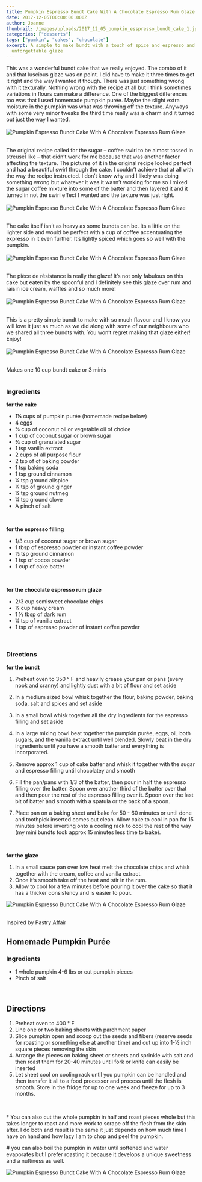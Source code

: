 ```yaml
---
title: Pumpkin Espresso Bundt Cake With A Chocolate Espresso Rum Glaze
date: 2017-12-05T00:00:00.000Z
author: Joanne
thumbnail: /images/uploads/2017_12_05_pumpkin_esspresso_bundt_cake_1.jpg
categories: ["desserts"]
tags: ["pumkin", "cakes", "chocolate"]
excerpt: A simple to make bundt with a touch of spice and espresso and an
  unforgettable glaze
---
```


This was a wonderful bundt cake that we really enjoyed. The combo of it and that luscious glaze was on point.  I did have to make it three times to get it right and the way I wanted it though.  There was just something wrong with it texturally.  Nothing wrong with the recipe at all but I think sometimes variations in flours can make a difference. One of the biggest differences too was that I used homemade pumpkin purée. Maybe the slight extra moisture in the pumpkin was what was throwing off the texture.  Anyways with some very minor tweaks the third time really was a charm and it turned out just the way I wanted.
<br>
<br>
![Pumpkin Espresso Bundt Cake With A Chocolate Espresso Rum Glaze](/images/uploads/2017_12_05_pumpkin_esspresso_bundt_cake_2.jpg)
<br>
<br>

The original recipe called for the sugar – coffee swirl to be almost tossed in streusel like – that didn’t work for me because that was another factor affecting the texture.  The pictures of it in the original recipe looked perfect and had a beautiful swirl through the cake.  I couldn’t achieve that at all with the way the recipe instructed. I don’t know why and I likely was doing something wrong but whatever it was it wasn’t working for me so I mixed the sugar coffee mixture into some of the batter and then layered it and it turned in not the swirl effect I wanted and the texture was just right.
<br>
<br>
![Pumpkin Espresso Bundt Cake With A Chocolate Espresso Rum Glaze](/images/uploads/2017_12_05_pumpkin_esspresso_bundt_cake_3.jpg)
<br>
<br>

The cake itself isn’t as heavy as some bundts can be. Its a little on the lighter side and would be perfect with a cup of coffee accentuating the expresso in it even further. It’s lightly spiced which goes so well with the pumpkin.
<br>
<br>
![Pumpkin Espresso Bundt Cake With A Chocolate Espresso Rum Glaze](/images/uploads/2017_12_05_pumpkin_esspresso_bundt_cake_4.jpg)
<br>
<br>

The pièce de résistance is really the glaze! It’s not only fabulous on this cake but eaten by the  spoonful and I definitely see this glaze over rum and raisin ice cream, waffles and so much more!
<br>
<br>
![Pumpkin Espresso Bundt Cake With A Chocolate Espresso Rum Glaze](/images/uploads/2017_12_05_pumpkin_esspresso_bundt_cake_5.jpg)
<br>
<br>

This is a pretty simple bundt to make with so much flavour and I know you will love it just as much as we did along with some of our neighbours who we shared all three bundts with. You won’t regret making that glaze either! Enjoy!
<br>
<br>
![Pumpkin Espresso Bundt Cake With A Chocolate Espresso Rum Glaze](/images/uploads/2017_12_05_pumpkin_esspresso_bundt_cake_6.jpg)
<br>
<br>

Makes one 10 cup bundt cake or 3 minis  
<br>

### Ingredients
**for the cake**

* 1&frac14; cups of pumpkin purée (homemade recipe below)
* 4 eggs
* &frac34; cup of coconut oil or vegetable oil of choice
* 1 cup of coconut sugar or brown sugar
* &frac34; cup of granulated sugar
* 1 tsp vanilla extract
* 2 cups of all purpose flour
* 2 tsp of of baking powder
* 1 tsp baking soda  
* 1 tsp ground cinnamon
* &frac14; tsp ground allspice
* &frac14; tsp of ground ginger
* &frac14; tsp ground nutmeg
* &frac14; tsp ground clove
* A pinch of salt
<br>

**for the espresso filling**
* 1/3 cup of coconut sugar or brown sugar
* 1 tbsp of espresso powder or instant coffee powder
* &frac12; tsp ground cinnamon
* 1 tsp of cocoa powder
* 1 cup of cake batter
<br>

**for the chocolate espresso rum glaze**
* 2/3 cup semisweet chocolate chips
* &frac14; cup heavy cream
* 1 &frac12; tbsp of dark rum
* &frac14; tsp of vanilla extract
* 1 tsp of espresso powder of instant coffee powder
<br>

### Directions
**for the bundt**
1. Preheat oven to 350 &deg; F and heavily grease your pan or pans (every nook and cranny) and lightly dust with a bit of flour and set aside

1. In a medium sized bowl whisk together the flour, baking powder, baking soda, salt and spices and set aside

1. In a small bowl whisk together all the dry ingredients for the espresso filling and set aside

1. In a large mixing bowl beat together the pumpkin purée, eggs, oil, both sugars, and the vanilla extract until well blended. Slowly beat in the dry ingredients until you have a smooth batter and everything is incorporated.

1. Remove approx 1 cup of cake batter and whisk it together with the sugar and espresso filling until chocolatey and smooth

1. Fill the pan/pans with 1/3 of the batter, then pour in half the espresso filling over the batter.  Spoon over another third of the batter over that and then pour the rest of the espresso filling over it. Spoon over the last bit of batter and smooth with a spatula or the back of a spoon.

1. Place pan on a baking sheet  and bake for 50 - 60 minutes or until done and toothpick inserted comes out clean. Allow cake to cool in pan for 15 minutes before inverting onto a cooling rack to cool the rest of the way
(my mini bundts took approx 15 minutes less time to bake).
<br>

**for the glaze**
1. In a small sauce pan over low heat melt the chocolate chips and whisk  together with the cream, coffee and vanilla extract.
1. Once it’s smooth take off the heat and stir in the rum.
1. Allow to cool for a few minutes before pouring it over the cake so that it has a thicker consistency and is easier to pour.  


![Pumpkin Espresso Bundt Cake With A Chocolate Espresso Rum Glaze](/images/uploads/2017_12_05_pumpkin_esspresso_bundt_cake_7.jpg)
<br>
<br>

Inspired by Pastry Affair
<br>

## Homemade Pumpkin Purée

### Ingredients
*	1 whole pumpkin 4-6 lbs or cut pumpkin pieces
*	Pinch of salt<br>
<br>

## Directions

1. Preheat oven to 400 ° F
1. Line one or two baking sheets with parchment paper
1. Slice pumpkin open and scoop out the seeds and fibers (reserve seeds for roasting or something else at another time) and cut up into 1-½ inch square pieces removing the skin
1. Arrange the pieces on baking sheet or sheets and sprinkle with salt and then roast them for 20-40 minutes until fork or knife can easily be inserted
1. Let sheet cool on cooling rack until you pumpkin can be handled and then transfer it all to a food processor and process until the flesh is smooth. Store in the fridge for up to one week and freeze for up to 3 months.
<br>

\* You can also cut the whole pumpkin in half and roast pieces whole but this takes longer to roast and more work to scrape off the flesh from the skin after. I do both and result is the same it just depends on how much time I have on hand and how lazy I am to chop and peel the pumpkin.

\# you can also boil the pumpkin in water until softened and water evaporates but I prefer roasting it because it develops a unique sweetness and a nuttiness as well.
<br>

![Pumpkin Espresso Bundt Cake With A Chocolate Espresso Rum Glaze](/images/uploads/2017_12_05_pumpkin_esspresso_bundt_cake_8.jpg)
